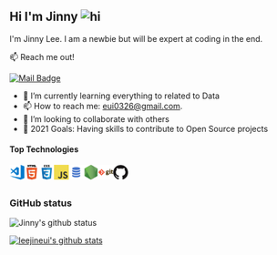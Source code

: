 ## Hi I'm Jinny <img src="https://user-images.githubusercontent.com/1303154/88677602-1635ba80-d120-11ea-84d8-d263ba5fc3c0.gif" width="28px" alt="hi">

I'm Jinny Lee. I am a newbie but will be expert at coding in the end.

📫 Reach me out!

[![Mail Badge](https://img.shields.io/badge/-eui0326-c0392b?style=flat&labelColor=c0392b&logo=gmail&logoColor=white)](mailto:eui0326@gmail.com)

<!-- TODO: Add last video link -->

- 🔭 I’m currently learning everything to related to Data
- 📫 How to reach me: eui0326@gmail.com.
- 👯 I’m looking to collaborate with others
- 🥅 2021 Goals: Having skills to contribute to Open Source projects

#### Top Technologies

<img align="left" alt="Visual Studio Code" width="26px" src="https://raw.githubusercontent.com/github/explore/80688e429a7d4ef2fca1e82350fe8e3517d3494d/topics/visual-studio-code/visual-studio-code.png" />
<img align="left" alt="HTML5" width="26px" src="https://raw.githubusercontent.com/github/explore/80688e429a7d4ef2fca1e82350fe8e3517d3494d/topics/html/html.png" />
<img align="left" alt="CSS3" width="26px" src="https://raw.githubusercontent.com/github/explore/80688e429a7d4ef2fca1e82350fe8e3517d3494d/topics/css/css.png" />
<img align="left" alt="JavaScript" width="26px" src="https://raw.githubusercontent.com/github/explore/80688e429a7d4ef2fca1e82350fe8e3517d3494d/topics/javascript/javascript.png" />

<img align="left" alt="SQL" width="26px" src="https://raw.githubusercontent.com/github/explore/80688e429a7d4ef2fca1e82350fe8e3517d3494d/topics/sql/sql.png" />
<img align="left" alt="Node.js" width="26px" src="https://raw.githubusercontent.com/github/explore/80688e429a7d4ef2fca1e82350fe8e3517d3494d/topics/nodejs/nodejs.png" />

<img align="left" alt="Git" width="26px" src="https://raw.githubusercontent.com/github/explore/80688e429a7d4ef2fca1e82350fe8e3517d3494d/topics/git/git.png" /> 
<img align="left" alt="GitHub" width="26px" src="https://raw.githubusercontent.com/github/explore/78df643247d429f6cc873026c0622819ad797942/topics/github/github.png" />

<br>

<br>

### GitHub status

![Jinny's github status](https://github-readme-stats.vercel.app/api?username=leejineui&count_private=true&theme=tokyonight&hide=contribs,prs)

[![leejineui's github stats](https://github-readme-stats.vercel.app/api/top-langs/?username=leejineui&show_icons=true&theme=tokyonight&hide=contribs,prs)](https://github.com/leejineui)

<br />
<br />
